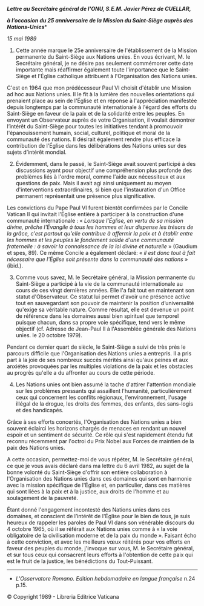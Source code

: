 ***Lettre au Secrétaire général de l'ONU, S.E.M. Javier Pérez de CUELLAR,***

***à l’occasion du 25 anniversaire de la Mission du Saint-Siège auprès des Nations-Unies****

*15 mai 1989*

1. Cette année marque le 25e anniversaire de l'établissement de la Mission permanente du Saint-Siège aux Nations unies. En vous écrivant, M. Ie Secrétaire général, je ne désire pas seulement commémorer cette date importante mais réaffirmer également toute l'importance que le Saint-Siège et l'Église catholique attribuent à l'Organisation des Nations unies.

C'est en 1964 que mon prédécesseur Paul VI choisit d'établir une Mission ad hoc aux Nations unies. Il le fit à la lumière des nouvelles orientations qui prenaient place au sein de l'Église et en réponse à l'appréciation manifestée depuis longtemps par la communauté internationale à l'égard des efforts du Saint-Siège en faveur de la paix et de la solidarité entre les peuples. En envoyant un Observateur auprès de votre Organisation, il voulait démontrer l’intérêt du Saint-Siège pour toutes les initiatives tendant à promouvoir l'épanouissement humain, social, culturel, politique et moral de la communauté des nations. Il désirait également rendre plus efficace la contribution de l'Église dans les délibérations des Nations unies sur des sujets d’intérêt mondial.

2. Évidemment, dans le passé, le Saint-Siège avait souvent participé à des discussions ayant pour objectif une compréhension plus profonde des problèmes liés à l'ordre moral, comme l'aide aux nécessiteux et aux questions de paix. Mais il avait agi ainsi uniquement au moyen d'interventions extraordinaires, si bien que l'instauration d'un Office permanent représentait une présence plus significative.

Les convictions du Pape Paul VI furent bientôt confirmées par le Concile Vatican II qui invitait l'Église entière à participer à la construction d'une communauté internationale : « *Lorsque l’Église, en vertu de sa mission divine, prêche l'Évangile à tous les hommes et leur dispense les trésors de la grâce, c'est partout qu'elle contribue à affermir la paix et à établir entre les hommes et les peuples le fondement solide d'une communauté fraternelle : à savoir la connaissance de la loi divine et naturelle* » (Gaudium et spes, 89). Ce même Concile a également déclaré: « *il est donc tout à fait nécessaire que l'Église soit présente dans la communauté des nations* » (ibid.).

3. Comme vous savez, M. le Secrétaire général, la Mission permanente du Saint-Siège a participé à la vie de la communauté internationale au cours de ces vingt dernières années. Elle l'a fait tout en maintenant son statut d'Observateur. Ce statut lui permet d'avoir une présence active tout en sauvegardant son pouvoir de maintenir la position d’universalité qu'exige sa véritable nature. Comme résultat, elle est devenue un point de référence dans les domaines aussi bien spirituel que temporel puisque chacun, dans sa propre voie spécifique, tend vers le même objectif (cf. Adresse de Jean-Paul II à l'Assemblée générale des Nations unies. le 20 octobre 1979).

Pendant ce dernier quart de siècle, le Saint-Siège a suivi de très près le parcours difficile que l'Organisation des Nations unies a entrepris. Il a pris part à la joie de ses nombreux succès mérités ainsi qu'aux peines et aux anxiétés provoquées par les multiples violations de la paix et les obstacles au progrès qu'elle a du affronter au cours de cette période.

4. Les Nations unies ont bien assumé la tache d'attirer l'attention mondiale sur les problèmes pressants qui assaillent l'humanité, particulièrement ceux qui concernent les conflits régionaux, l'environnement, l'usage illégal de la drogue, les droits des femmes, des enfants, des sans-logis et des handicapés.

Grâce à ses efforts concertés, l'Organisation des Nations unies a bien souvent éclairci les horizons chargés de menaces en rendant un nouvel espoir et un sentiment de sécurité. Ce rôle qui s'est rapidement étendu fut reconnu récemment par l'octroi du Prix Nobel aux Forces de maintien de la paix des Nations unies.

A cette occasion, permettez-moi de vous répéter, M. le Secrétaire général, ce que je vous avais déclaré dans ma lettre du 6 avril 1982, au sujet de la bonne volonté du Saint-Siège d'offrir son entière collaboration à l'Organisation des Nations unies dans ces domaines qui sont en harmonie avec la mission spécifique de l'Église et, en particulier, dans ces matières qui sont liées à la paix et à la justice, aux droits de l'homme et au soulagement de la pauvreté.

Étant donné l'engagement incontesté des Nations unies dans ces domaines, et conscient de l’intérêt de l'Église pour le bien de tous, je suis heureux de rappeler les paroles de Paul VI dans son vénérable discours du 4 octobre 1965, où il se référait aux Nations unies comme à « la voie obligatoire de la civilisation moderne et de la paix du monde ». Faisant écho à cette conviction, et avec les meilleurs vœux réitérés pour vos efforts en faveur des peuples du monde, j'invoque sur vous, M. le Secrétaire général, et sur tous ceux qui consacrent leurs efforts à l'obtention de cette paix qui est le fruit de la justice, les bénédictions du Tout-Puissant.

* * *

* *L'Osservatore Romano. Edition hebdomadaire en langue française* n.24 p.15.

© Copyright 1989 - Libreria Editrice Vaticana